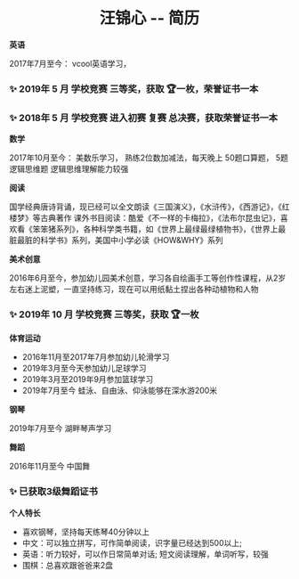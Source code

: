 <h1 align="center">汪锦心 -- 简历</h1>

**英语**

  2017年7月至今： vcool英语学习，

  ### ✨ 2019年 5 月 学校竞赛 三等奖，获取 🏆一枚，荣誉证书一本
  ### ✨ 2018年 5 月 学校竞赛 进入初赛 复赛 总决赛，获取荣誉证书一本

**数学**

  2017年10月至今： 美数乐学习，
  熟练2位数加减法，每天晚上 50题口算题， 5题逻辑思维题
  逻辑思维理解能力较强

**阅读**

国学经典唐诗背诵，现已经可以全文朗读《三国演义》，《水浒传》，《西游记》，《红楼梦》等古典著作
课外书目阅读：酷爱《不一样的卡梅拉》，《法布尔昆虫记》，喜欢看《笨笨猪系列》，各种科学类书籍，如《世界上最绿最绿植物书》，《世界上最脏最脏的科学书》系列，美国中小学必读《HOW&WHY》系列

**美术创意**

2016年6月至今，参加幼儿园美术创意，学习各自绘画手工等创作性课程，从2岁左右迷上泥塑，一直坚持练习，现在可以用纸黏土捏出各种动植物和人物

### ✨ 2019年 10 月 学校竞赛 三等奖，获取 🏆一枚


**体育运动**

  - 2016年11月至2017年7月参加幼儿轮滑学习
  - 2019年3月至今天参加幼儿足球学习
  - 2019年3月至2019年9月参加篮球学习
  - 2019年7月至今 蛙泳、自由泳、仰泳能够在深水游200米

**钢琴**

  2019年7月至今 湖畔琴声学习

**舞蹈**

  2016年11月至今 中国舞 

  ### ✨ 已获取3级舞蹈证书

**个人特长**

  - 喜欢钢琴，坚持每天练琴40分钟以上
  - 中文：可以独立拼写，可作简单阅读，识字量已经达到500以上;
  - 英语：听力较好，可以作日常简单对话; 短文阅读理解，单词听写，较强
  - 围棋：总喜欢跟爸爸来2盘
